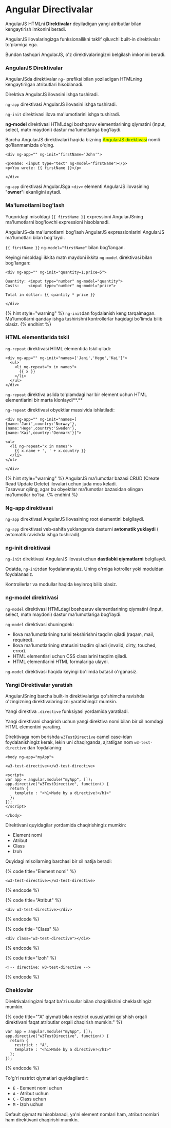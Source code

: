# Angular Directivalar

AngularJS HTMLni **Direktivalar** deyiladigan yangi atributlar bilan kengaytirish imkonini beradi.

AngularJS ilovalaringizga funksionallikni taklif qiluvchi built-in direktivalar to'plamiga ega.

Bundan tashqari AngularJS, o'z direktivalaringizni belgilash imkonini beradi.

### AngularJS Direktivalar

AngularJSda direktivalar `ng-` prefiksi bilan yoziladigan HTMLning kengaytirilgan atributlari hisoblanadi.

Direktiva AngularJS ilovasini ishga tushiradi.

`ng-app` direktivasi AngularJS ilovasini ishga tushiradi.

`ng-init` direktivasi ilova ma'lumotlarini ishga tushiradi.

**ng-model** direktivasi HTMLdagi boshqaruv elementlarining qiymatini (input, select, matn maydoni) dastur ma'lumotlariga bog'laydi.

Barcha AngularJS direktivalari haqida bizning <mark style="color:green;">AngularJS direktivasi</mark> nomli qo'llanmamizda o'qing.

```
<div ng-app="" ng-init="firstName='John'">

<p>Name: <input type="text" ng-model="firstName"></p>
<p>You wrote: {{ firstName }}</p>

</div>
```

`ng-app` direktivasi AngularJSga `<div>` elementi AngularJS ilovasining "**owner**"i ekanligini aytadi.

### Ma'lumotlarni bog'lash

Yuqoridagi misoldagi `{{ firstName }}` expressioni AngularJSning ma'lumotlarni bog'lovchi expressioni hisoblanadi.

AngularJS-da ma'lumotlarni bog'lash AngularJS expressionlarini AngularJS ma'lumotlari bilan bog'laydi.

`{{ firstName }}` `ng-model="firstName"` bilan bog'langan.

Keyingi misoldagi ikkita matn maydoni ikkita `ng-model` direktivasi bilan bog'langan:

```
<div ng-app="" ng-init="quantity=1;price=5">

Quantity: <input type="number" ng-model="quantity">
Costs:    <input type="number" ng-model="price">

Total in dollar: {{ quantity * price }}

</div>
```

{% hint style="warning" %}
`ng-init`dan foydalanish keng tarqalmagan. Ma'lumotlarni qanday ishga tushirishni  kontrollerlar haqidagi bo'limda bilib olasiz.
{% endhint %}

### HTML elementlarida tskil

`ng-repeat` direktivasi HTML elementida tskil qiladi:

```
<div ng-app="" ng-init="names=['Jani','Hege','Kai']">
  <ul>
    <li ng-repeat="x in names">
      {{ x }}
    </li>
  </ul>
</div>
```

`ng-repeat` direktiva aslida to'plamdagi har bir element uchun HTML elementlarini bir marta klonlaydi**.**

`ng-repeat` direktivasi obyektlar massivida ishlatiladi:

```
<div ng-app="" ng-init="names=[
{name:'Jani',country:'Norway'},
{name:'Hege',country:'Sweden'},
{name:'Kai',country:'Denmark'}]">

<ul>
  <li ng-repeat="x in names">
    {{ x.name + ', ' + x.country }}
  </li>
</ul>

</div>
```

{% hint style="warning" %}
AngularJS ma'lumotlar bazasi CRUD (Create Read Update Delete) ilovalari uchun juda mos keladi.\
Tasavvur qiling, agar bu obyektlar ma'lumotlar bazasidan olingan ma'lumotlar bo'lsa.
{% endhint %}

### Ng-app direktivasi

`ng-app` direktivasi AngularJS ilovasining root elementini belgilaydi.

`ng-app` direktivasi veb-sahifa yuklanganda dasturni **avtomatik yuklaydi** ( avtomatik ravishda ishga tushiradi).

### ng-init direktivasi

`ng-init` direktivasi AngularJS ilovasi uchun **dastlabki qiymatlarni** belgilaydi.

Odatda, `ng-init`dan foydalanmaysiz. Uning o'rniga kotroller yoki moduldan foydalanasiz.

Kontrollerlar va modullar haqida keyinroq bilib olasiz.

### ng-model direktivasi

`ng-model` direktivasi HTMLdagi boshqaruv elementlarining qiymatini (input, select, matn maydoni) dastur ma'lumotlariga bog'laydi.

`ng-model` direktivasi shuningdek:

* Ilova ma'lumotlarining turini tekshirishni taqdim qiladi (raqam, mail, required).
* Ilova ma'lumotlarining statusini taqdim qiladi (invalid, dirty, touched, error).
* HTML elementlari uchun CSS classlarini taqdim qiladi.
* HTML elementlarini HTML formalariga ulaydi.

`ng-model` direktivasi haqida keyingi bo'limda batasil o'rganasiz.

### Yangi Direktivalar yaratish

AngularJSning barcha built-in direktivalariga qo'shimcha ravishda o'zingizning direktivalaringizni yaratishingiz mumkin.

Yangi direktiva `.directive` funksiyasi yordamida yaratiladi.

Yangi direktivani chaqirish uchun yangi direktiva nomi bilan bir xil nomdagi HTML elementini yarating.

Direktivaga nom berishda  `w3TestDirective` camel case-idan foydalanishingiz kerak, lekin uni chaqirganda, ajratilgan nom  `w3-test-directive` dan foydalaning:

```
<body ng-app="myApp">

<w3-test-directive></w3-test-directive>

<script>
var app = angular.module("myApp", []);
app.directive("w3TestDirective", function() {
  return {
    template : "<h1>Made by a directive!</h1>"
  };
});
</script>

</body>
```

Direktivani quyidagilar yordamida chaqirishingiz mumkin:

* Element nomi
* Atribut
* Class
* Izoh

Quyidagi misollarning barchasi bir xil natija beradi:

{% code title="Element nomi" %}
```
<w3-test-directive></w3-test-directive>
```
{% endcode %}

{% code title="Atribut" %}
```
<div w3-test-directive></div>
```
{% endcode %}

{% code title="Class" %}
```
<div class="w3-test-directive"></div>
```
{% endcode %}

{% code title="Izoh" %}
```
<!-- directive: w3-test-directive -->
```
{% endcode %}

### Cheklovlar

Direktivalaringizni faqat ba'zi usullar bilan chaqirilishini cheklashingiz mumkin.

{% code title=""A" qiymati bilan restrict xususiyatini qo'shish orqali direktivani faqat atributlar orqali chaqirish mumkin:" %}
```
var app = angular.module("myApp", []);
app.directive("w3TestDirective", function() {
  return {
    restrict : "A",
    template : "<h1>Made by a directive!</h1>"
  };
});
```
{% endcode %}

To'g'ri restrict qiymatlari quyidagilardir:

* `E` - Eement nomi uchun
* `A` - Atribut uchun
* `C` - Class uchun
* `M` - Izoh uchun

Default qiymat `EA` hisoblanadi, ya'ni element nomlari ham, atribut nomlari ham direktivani chaqirishi mumkin.
